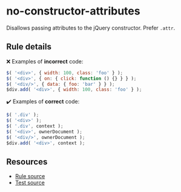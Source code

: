 # no-constructor-attributes

Disallows passing attributes to the jQuery constructor. Prefer `.attr`.

## Rule details

❌ Examples of **incorrect** code:
```js
$( '<div>', { width: 100, class: 'foo' } );
$( '<div>', { on: { click: function () {} } } );
$( '<div/>', { data: { foo: 'bar' } } );
$div.add( '<div>', { width: 100, class: 'foo' } );
```

✔️ Examples of **correct** code:
```js
$( '.div' );
$( '<div>' );
$( '.div', context );
$( '<div>', ownerDocument );
$( '<div/>', ownerDocument );
$div.add( '<div>', context );
```

## Resources

* [Rule source](/src/rules/no-constructor-attributes.js)
* [Test source](/src/tests/no-constructor-attributes.js)
